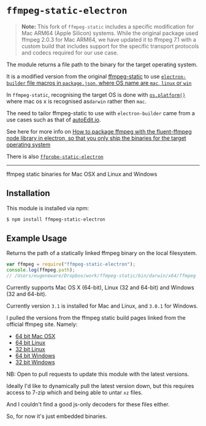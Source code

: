 # `ffmpeg-static-electron`

> **Note:** This fork of `ffmpeg-static` includes a specific modification for Mac ARM64 (Apple Silicon) systems. While the original package used ffmpeg 2.0.3 for Mac ARM64, we have updated it to ffmpeg 7.1 with a custom build that includes support for the specific transport protocols and codecs required for our use case.

The module returns a file path to the binary for the target operating system.

It is a modified version from the original [ffmpeg-static](https://github.com/pietrop/ffmpeg-static) to use [`electron-builder` file macros in `package.json`, where OS name are `mac`, `linux` or `win`](https://www.electron.build/file-patterns/#file-macros)

In `ffmpeg-static`, recognising the target OS is done with [`os.platform()`](https://nodejs.org/api/os.html#os_os_platform) where mac os x is recognised as`darwin` rather then `mac`.

The need to tailor ffmpeg-static to use with `electron-builder` came from a use cases such as that of [autoEdit.io](http://autoEdit.io).

<!-- I've also added `browser`, as a platform option, for use case when module is use client side, eg bundled using browserify.-->

See here for more info on [How to package ffmpeg with the fluent-ffmpeg node library in electron, so that you only ship the binaries for the target operating system](https://pietropassarelli.com/ffmpeg-electron.html)

There is also [`ffprobe-static-electron`](https://github.com/pietrop/ffprobe-static-electron)

---

ffmpeg static binaries for Mac OSX and Linux and Windows

## Installation

This module is installed via npm:

```bash
$ npm install ffmpeg-static-electron
```

## Example Usage

Returns the path of a statically linked ffmpeg binary on the local filesystem.

```js
var ffmpeg = require("ffmpeg-static-electron");
console.log(ffmpeg.path);
// /Users/eugeneware/Dropbox/work/ffmpeg-static/bin/darwin/x64/ffmpeg
```

Currently supports Mac OS X (64-bit), Linux (32 and 64-bit) and Windows
(32 and 64-bit).

Currently version `3.1` is installed for Mac and Linux, and `3.0.1` for
Windows.

I pulled the versions from the ffmpeg static build pages linked from the
official ffmpeg site. Namely:

- [64 bit Mac OSX](https://evermeet.cx/ffmpeg/)
- [64 bit Linux](http://johnvansickle.com/ffmpeg/)
- [32 bit Linux](http://johnvansickle.com/ffmpeg/)
- [64 bit Windows](http://ffmpeg.zeranoe.com/builds/win64/static/)
- [32 bit Windows](http://ffmpeg.zeranoe.com/builds/win32/static/)

NB: Open to pull requests to update this module with the latest versions.

Ideally I'd like to dynamically pull the latest version down, but this requires
access to 7-zip which and being able to untar `xz` files.

And I couldn't find a good js-only decoders for these files either.

So, for now it's just embedded binaries.

